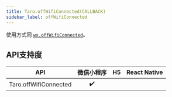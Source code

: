```yaml
---
title: Taro.offWifiConnected(CALLBACK)
sidebar_label: offWifiConnected
---
```



使用方式同 [`wx.offWifiConnected`](https://developers.weixin.qq.com/miniprogram/dev/api/wx.offWifiConnected.html)。



## API支持度


| API | 微信小程序 | H5 | React Native |
| :-: | :-: | :-: | :-: |
| Taro.offWifiConnected | ✔️ |  |  |


